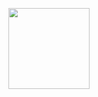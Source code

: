 <p>
  <img src="https://github-readme-stats.vercel.app/api?username=vlntnf&hide=issues&show_icons=true&include_all_commits=true&count_private=true&custom_title=My%20stats" height="160"/>
  <!--<img src="https://github-readme-stats.vercel.app/api/top-langs/?username=vlntnf&layout=compact&langs_count=6" height="160"/>-->
</p>
